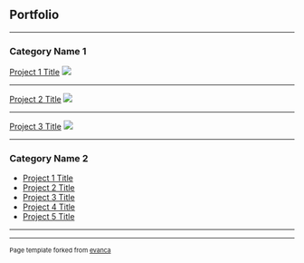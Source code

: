 ## Portfolio

---

### Category Name 1 

[Project 1 Title](/sample_page)
<img src="images/dummy_thumbnail.jpg?raw=true"/>

---
[Project 2 Title](pdf/Project-1.pdf)
<img src="images/dummy_thumbnail.jpg?raw=true"/>

---
[Project 3 Title](https://cmorgan19.shinyapps.io/lab3/)
<img src="images/dummy_thumbnail.jpg?raw=true"/>

---

### Category Name 2

- [Project 1 Title](http://example.com/)
- [Project 2 Title](http://example.com/)
- [Project 3 Title](http://example.com/)
- [Project 4 Title](http://example.com/)
- [Project 5 Title](http://example.com/)

---




---
<p style="font-size:11px">Page template forked from <a href="https://github.com/evanca/quick-portfolio">evanca</a></p>
<!-- Remove above link if you don't want to attibute -->
